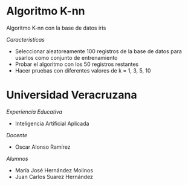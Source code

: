 # Algoritmo K-nn
Algoritmo K-nn con la base de datos iris


*Caracteristicas*
- Seleccionar aleatoreamente 100 registros de la base de datos para usarlos como conjunto de entrenamiento
- Probar el algoritmo con los 50 registros restantes
- Hacer pruebas con diferentes valores de k = 1, 3, 5, 10

# Universidad Veracruzana
*Experiencia Educativa*
- Inteligencia Artificial Aplicada

*Docente*
- Oscar Alonso Ramírez

*Alumnos*
- María José Hernández Molinos
- Juan Carlos Suarez Hernández
